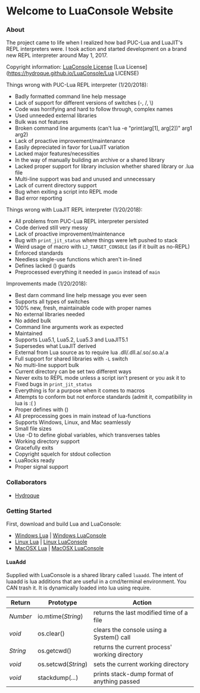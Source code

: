 # Welcome to LuaConsole Website

### About

The project came to life when I realized how bad PUC-Lua and LuaJIT's REPL interpreters were.
I took action and started development on a brand new REPL interpreter around May 1, 2017.

Copyright information: [LuaConsole License](https://hydroque.github.io/LuaConsole/LICENSE) [Lua License](https://hydroque.github.io/LuaConsole/Lua LICENSE)

Things wrong with PUC-Lua REPL interpreter (1/20/2018):
* Badly formatted command line help message
* Lack of support for different versions of switches (-, /, \\)
* Code was horrifying and hard to follow through, complex names
* Used unneeded external libraries
* Bulk was not features
* Broken command line arguments (can't lua -e "print(arg[1], arg[2])" arg1 arg2)
* Lack of proactive improvement/maintenance
* Easily depreciated in favor for LuaJIT variation
* Lacked major features/necessities
* In the way of manually building an archive or a shared library
* Lacked proper support for library inclusion whether shared library or .lua file
* Multi-line support was bad and unused and unnecessary
* Lack of current directory support
* Bug when exiting a script into REPL mode
* Bad error reporting

Things wrong with LuaJIT REPL interpreter (1/20/2018):
* All problems from PUC-Lua REPL interpreter persisted
* Code derived still very messy
* Lack of proactive improvement/maintenance
* Bug with `print_jit_status` where things were left pushed to stack
* Weird usage of macro with `LJ_TARGET_CONSOLE` (as if it built as no-REPL)
* Enforced standards
* Needless single-use functions which aren't in-lined
* Defines lacked () guards
* Preprocessed everything it needed in `pamin` instead of `main`

Improvements made (1/20/2018):
* Best darn command line help message you ever seen
* Supports all types of switches
* 100% new, fresh, maintainable code with proper names
* No external libraries needed
* No added bulk
* Command line arguments work as expected
* Maintained
* Supports Lua5.1, Lua5.2, Lua5.3 and LuaJIT5.1
* Supersedes what LuaJIT derived
* External from Lua source as to require lua .dll/.dll.a/.so/.so.a/.a
* Full support for shared libraries with `-L` switch
* No multi-line support bulk
* Current directory can be set two different ways
* Never exits to REPL mode unless a script isn't present or you ask it to
* Fixed bugs in `print_jit_status`
* Everything is for a purpose when it comes to macros
* Attempts to conform but not enforce standards (admit it, compatibility in lua is :( )
* Proper defines with ()
* All preprocessing goes in main instead of lua-functions
* Supports Windows, Linux, and Mac seamlessly
* Small file sizes
* Use -D to define global variables, which transverses tables
* Working directory support
* Gracefully exits
* Copyright squelch for stdout collection
* LuaRocks ready
* Proper signal support

### Collaborators 

* [Hydroque](https://github.com/Hydroque)

### Getting Started

First, download and build Lua and LuaConsole:
* [Windows Lua](https://github.com/Hydroque/LuaConsole/wiki/Build-Instructions#Windows) | [Windows LuaConsole](https://github.com/Hydroque/LuaConsole/wiki/Build-Instructions#windows-1)
* [Linux Lua](https://github.com/Hydroque/LuaConsole/wiki/Build-Instructions#linux) | [Linux LuaConsole](https://github.com/Hydroque/LuaConsole/wiki/Build-Instructions#linux-1)
* [MacOSX Lua](https://github.com/Hydroque/LuaConsole/wiki/Build-Instructions#mac-osx) | [MacOSX LuaConsole](https://github.com/Hydroque/LuaConsole/wiki/Build-Instructions#mac-osx)


#### LuaAdd

Supplied with LuaConsole is a shared library called `luaadd`. The intent of luaadd is lua additions that are useful in a cmd/terminal environment.
You CAN trash it. It is dynamically loaded into lua using require.

| Return   | Prototype           | Action                                         |
|----------|---------------------|------------------------------------------------|
| _Number_ | io.mtime(_String_)  | returns the last modified time of a file       |
| _void_   | os.clear()          | clears the console using a System() call       |
| _String_ | os.getcwd()         | returns the current process' working directory |
| _void_   | os.setcwd(_String_) | sets the current working directory             |
| _void_   | stackdump(_..._)    | prints stack-dump format of anything passed    |


